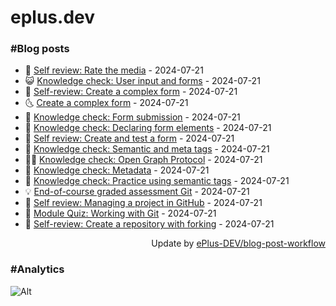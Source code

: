 # eplus.dev

### #Blog posts

<!-- BLOG-POST-LIST:START -->
 - 🧰 [Self review: Rate the media](https://eplus.dev/self-review-rate-the-media) - 2024-07-21
 - 😺 [Knowledge check: User input and forms](https://eplus.dev/knowledge-check-user-input-and-forms) - 2024-07-21
 - 🗽 [Self-review: Create a complex form](https://eplus.dev/self-review-create-a-complex-form) - 2024-07-21
 - 🌜 [Create a complex form](https://eplus.dev/create-a-complex-form) - 2024-07-21
 - 📝 [Knowledge check: Form submission](https://eplus.dev/knowledge-check-form-submission) - 2024-07-21
 - 🚀 [Knowledge check: Declaring form elements](https://eplus.dev/knowledge-check-declaring-form-elements) - 2024-07-21
 - 💼 [Self review: Create and test a form](https://eplus.dev/self-review-create-and-test-a-form) - 2024-07-21
 - 🦣 [Knowledge check: Semantic and meta tags](https://eplus.dev/knowledge-check-semantic-and-meta-tags) - 2024-07-21
 - 👨‍🏫 [Knowledge check: Open Graph Protocol](https://eplus.dev/knowledge-check-open-graph-protocol) - 2024-07-21
 - 🔭 [Knowledge check: Metadata](https://eplus.dev/knowledge-check-metadata) - 2024-07-21
 - 🤡 [Knowledge check: Practice using semantic tags](https://eplus.dev/knowledge-check-practice-using-semantic-tags) - 2024-07-21
 - 💡 [End-of-course graded assessment Git](https://eplus.dev/end-of-course-graded-assessment-git) - 2024-07-21
 - 🦣 [Self review: Managing a project in GitHub](https://eplus.dev/self-review-managing-a-project-in-github) - 2024-07-21
 - 💪 [Module Quiz: Working with Git](https://eplus.dev/module-quiz-working-with-git) - 2024-07-21
 - 🤡 [Self-review: Create a repository with forking](https://eplus.dev/self-review-create-a-repository-with-forking) - 2024-07-21<!-- BLOG-POST-LIST:END -->

<div align="right">
  Update by <a target="_blank"
    href="https://github.com/ePlus-DEV/blog-post-workflow">ePlus-DEV/blog-post-workflow</a>
</div>

### #Analytics
![Alt](https://repobeats.axiom.co/api/embed/9990f7cddfbad8d834990b10ccad05f81ac1096f.svg "Repobeats analytics image")
